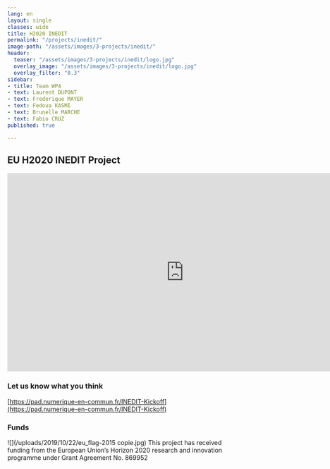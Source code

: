 ```yaml
---
lang: en
layout: single
classes: wide
title: H2020 INEDIT
permalink: "/projects/inedit/"
image-path: "/assets/images/3-projects/inedit/"
header:
  teaser: "/assets/images/3-projects/inedit/logo.jpg"
  overlay_image: "/assets/images/3-projects/inedit/logo.jpg"
  overlay_filter: "0.3"
sidebar:
- title: Team WP4
- text: Laurent DUPONT
- text: Frederique MAYER
- text: Fedoua KASMI
- text: Brunelle MARCHE
- text: Fabio CRUZ
published: true

---
```


## EU H2020 INEDIT Project

<iframe width="800" height="450" src="https://www.powtoon.com/embed/bXG1pPtGZdn/" frameborder="0"></iframe>

### Let us know what you think

[https://pad.numerique-en-commun.fr/INEDIT-Kickoff](https://pad.numerique-en-commun.fr/INEDIT-Kickoff)

### Funds

![](/uploads/2019/10/22/eu_flag-2015 copie.jpg) This project has received funding from the European Union’s Horizon 2020 research and innovation programme under Grant Agreement No. 869952